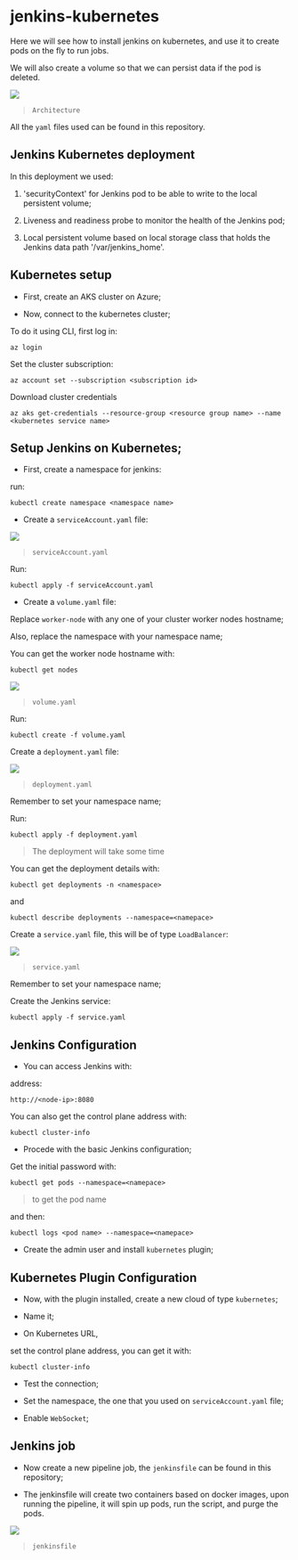 # jenkins-kubernetes

Here we will see how to install jenkins on kubernetes, and use it to create pods on the fly to run jobs.

We will also create a volume so that we can persist data if the pod is deleted.

![](https://github.com/myProjects175/jenkins-kubernetes/blob/72f326370f5153632124550fefa0dea0c9776c9f/images/Architecture.png)
>`Architecture`

All the `yaml` files used can be found in this repository.

## Jenkins Kubernetes deployment

In this deployment we used:

1. 'securityContext' for Jenkins pod to be able to write to the local persistent volume;

2. Liveness and readiness probe to monitor the health of the Jenkins pod;

3. Local persistent volume based on local storage class that holds the Jenkins data path '/var/jenkins_home'.

## Kubernetes setup

- First, create an AKS cluster on Azure;

- Now, connect to the kubernetes cluster;

To do it using CLI, first log in:

    az login

Set the cluster subscription:

    az account set --subscription <subscription id>

Download cluster credentials

    az aks get-credentials --resource-group <resource group name> --name <kubernetes service name>

## Setup Jenkins on Kubernetes;

- First, create a namespace for jenkins:

run:

    kubectl create namespace <namespace name>

- Create a `serviceAccount.yaml` file:

![](https://github.com/myProjects175/jenkins-kubernetes/blob/72f326370f5153632124550fefa0dea0c9776c9f/images/serviceAccount.yaml.png)
>`serviceAccount.yaml`

Run:

    kubectl apply -f serviceAccount.yaml    

- Create a `volume.yaml` file:

Replace `worker-node` with any one of your cluster worker nodes hostname;

Also, replace the namespace with your namespace name;

You can get the worker node hostname with:

    kubectl get nodes   

![](https://github.com/myProjects175/jenkins-kubernetes/blob/72f326370f5153632124550fefa0dea0c9776c9f/images/volume.yaml.png)
>`volume.yaml`

Run:

    kubectl create -f volume.yaml   

Create a `deployment.yaml` file:

![](https://github.com/myProjects175/jenkins-kubernetes/blob/72f326370f5153632124550fefa0dea0c9776c9f/images/deployment.yaml.png)
>`deployment.yaml`

Remember to set your namespace name;

Run:

    kubectl apply -f deployment.yaml

>The deployment will take some time

You can get the deployment details with:

    kubectl get deployments -n <namespace>

and

    kubectl describe deployments --namespace=<namepace> 

Create a `service.yaml` file, this will be of type `LoadBalancer`:

![](https://github.com/myProjects175/jenkins-kubernetes/blob/72f326370f5153632124550fefa0dea0c9776c9f/images/volume.yaml.png)
>`service.yaml`

Remember to set your namespace name;

Create the Jenkins service:

    kubectl apply -f service.yaml   

## Jenkins Configuration

- You can access Jenkins with:

address:

    http://<node-ip>:8080

You can also get the control plane address with:

    kubectl cluster-info    

- Procede with the basic Jenkins configuration;

Get the initial password with:

    kubectl get pods --namespace=<namepace> 
>to get the pod name

and then:

    kubectl logs <pod name> --namespace=<namepace>  

- Create the admin user and install `kubernetes` plugin;

## Kubernetes Plugin Configuration

- Now, with the plugin installed, create a new cloud of type `kubernetes`;

- Name it;

- On Kubernetes URL,

set the control plane address, you can get it with:

    kubectl cluster-info    

- Test the connection;

- Set the namespace, the one that you used on `serviceAccount.yaml` file;

- Enable `WebSocket`;

## Jenkins job

- Now create a new pipeline job, the `jenkinsfile` can be found in this repository;

- The jenkinsfile will create two containers based on docker images, upon running the pipeline, it will spin up pods, run the script, and purge the pods.

![](https://github.com/myProjects175/jenkins-kubernetes/blob/72f326370f5153632124550fefa0dea0c9776c9f/images/jenkinsfile.png)
>`jenkinsfile`
